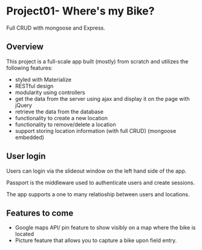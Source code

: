 # Project01- Where's my Bike?

Full CRUD  with mongoose and Express.



## Overview

This project is a full-scale app built (mostly) from scratch and utilizes the following features:

* styled with Materialize
* RESTful design
* modularity using controllers
* get the data from the server using ajax and display it on the page with jQuery
* retrieve the data from the database
* functionality to create a new location
* functionality to remove/delete a location
* support storing location information (with full CRUD) (mongoose embedded)


## User login

Users can login via the slideout window on the left hand side of the app.

Passport is the middleware used to authenticate users and create sessions.

The app supports a one to many relatioship between users and locations.


## Features to come

* Google maps API/ pin feature to show visibly on a map where the bike is located
* Picture feature that allows you to capture a bike upon field entry.
